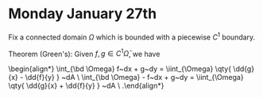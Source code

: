 # Monday January 27th

Fix a connected domain $\Omega$ which is bounded with a piecewise $C^1$ boundary. 

Theorem (Green's):
Given $f, g \in C^1 \bar \Omega$, we have

\begin{align*}
\int_{\bd \Omega} f~dx + g~dy = \iint_{\Omega} \qty{ \dd{g}{x} - \dd{f}{y}  } ~dA \\
\int_{\bd \Omega} - f~dx + g~dy = \iint_{\Omega} \qty{ \dd{g}{x} + \dd{f}{y}  } ~dA \\
.\end{align*}

